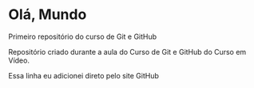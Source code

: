 # Olá, Mundo
Primeiro repositório do curso de Git e GitHub

Repositório criado durante a aula do Curso de Git e GitHub do Curso em Vídeo.

Essa linha eu adicionei direto pelo site GitHub
